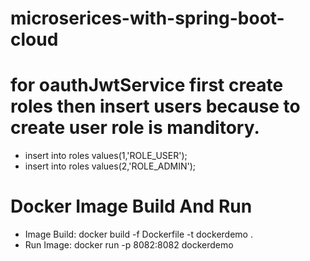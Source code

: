 # microserices-with-spring-boot-cloud

# for oauthJwtService first create roles then insert users because to create user role is manditory.

* insert into roles values(1,'ROLE_USER');
* insert into roles values(2,'ROLE_ADMIN');

# Docker Image Build And Run

* Image Build: docker build -f Dockerfile -t dockerdemo .
* Run Image: docker run -p 8082:8082 dockerdemo